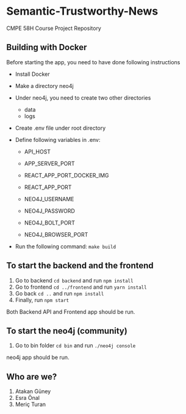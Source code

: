 # Semantic-Trustworthy-News
CMPE 58H Course Project Repository

Building with Docker
---

Before starting the app, you need to have done following instructions
- Install Docker
- Make a directory neo4j
- Under neo4j, you need to create two other directories
    - data
    - logs
- Create .env file under root directory
- Define following variables in .env:
    - API_HOST
    - APP_SERVER_PORT

    - REACT_APP_PORT_DOCKER_IMG
    - REACT_APP_PORT

    - NEO4J_USERNAME
    - NEO4J_PASSWORD
    - NEO4J_BOLT_PORT
    - NEO4J_BROWSER_PORT

- Run the following command:
    `make build`

To start the backend and the frontend
---

1. Go to backend `cd backend` and run `npm install`
2. Go to frontend `cd ../frontend` and run `yarn install`
3. Go back `cd ..` and run `npm install`
4. Finally, run `npm start`

Both Backend API and Frontend app should be run.


To start the neo4j (community)
---

1. Go to bin folder `cd bin` and run `./neo4j console`     

neo4j app should be run.


Who are we?
---
1. Atakan Güney
2. Esra Önal
3. Meriç Turan
